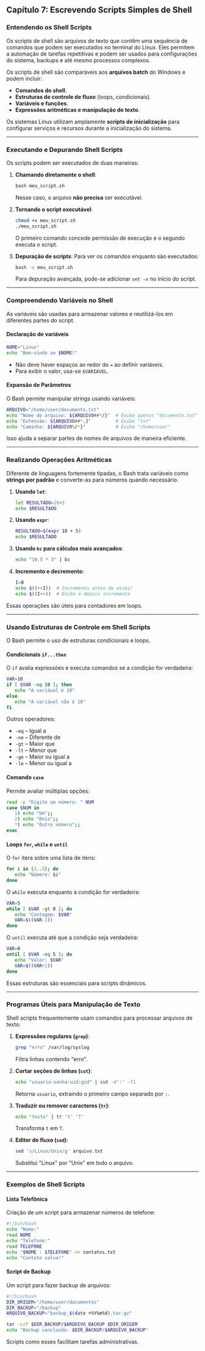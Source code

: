## **Capítulo 7: Escrevendo Scripts Simples de Shell**

### **Entendendo os Shell Scripts**
Os scripts de shell são arquivos de texto que contêm uma sequência de comandos que podem ser executados no terminal do Linux. Eles permitem a automação de tarefas repetitivas e podem ser usados para configurações do sistema, backups e até mesmo processos complexos.

Os scripts de shell são comparáveis aos **arquivos batch** do Windows e podem incluir:
- **Comandos do shell**.
- **Estruturas de controle de fluxo** (loops, condicionais).
- **Variáveis e funções**.
- **Expressões aritméticas e manipulação de texto**.

Os sistemas Linux utilizam amplamente **scripts de inicialização** para configurar serviços e recursos durante a inicialização do sistema.

---

### **Executando e Depurando Shell Scripts**
Os scripts podem ser executados de duas maneiras:
1. **Chamando diretamente o shell**:
   ```bash
   bash meu_script.sh
   ```
   Nesse caso, o arquivo **não precisa** ser executável.

2. **Tornando o script executável**:
   ```bash
   chmod +x meu_script.sh
   ./meu_script.sh
   ```
   O primeiro comando concede permissão de execução e o segundo executa o script.

3. **Depuração de scripts**:
   Para ver os comandos enquanto são executados:
   ```bash
   bash -x meu_script.sh
   ```
   Para depuração avançada, pode-se adicionar `set -x` no início do script.

---

### **Compreendendo Variáveis no Shell**
As variáveis são usadas para armazenar valores e reutilizá-los em diferentes partes do script.

#### **Declaração de variáveis**
```bash
NOME="Linux"
echo "Bem-vindo ao $NOME!"
```
- Não deve haver espaços ao redor do `=` ao definir variáveis.
- Para exibir o valor, usa-se `$VARIAVEL`.

#### **Expansão de Parâmetros**
O Bash permite manipular strings usando variáveis:
```bash
ARQUIVO="/home/user/documento.txt"
echo "Nome do arquivo: ${ARQUIVO##*/}"  # Exibe apenas "documento.txt"
echo "Extensão: ${ARQUIVO##*.}"         # Exibe "txt"
echo "Caminho: ${ARQUIVO%/*}"           # Exibe "/home/user"
```
Isso ajuda a separar partes de nomes de arquivos de maneira eficiente.

---

### **Realizando Operações Aritméticas**
Diferente de linguagens fortemente tipadas, o Bash trata variáveis como **strings por padrão** e converte-as para números quando necessário.

1. **Usando `let`**:
   ```bash
   let RESULTADO=10+5
   echo $RESULTADO
   ```

2. **Usando `expr`**:
   ```bash
   RESULTADO=$(expr 10 + 5)
   echo $RESULTADO
   ```

3. **Usando `bc` para cálculos mais avançados**:
   ```bash
   echo "10.5 * 3" | bc
   ```

4. **Incremento e decremento**:
   ```bash
   I=0
   echo $((++I))  # Incrementa antes de exibir
   echo $((I++))  # Exibe e depois incrementa
   ```

Essas operações são úteis para contadores em loops.

---

### **Usando Estruturas de Controle em Shell Scripts**
O Bash permite o uso de estruturas condicionais e loops.

#### **Condicionais `if...then`**
O `if` avalia expressões e executa comandos se a condição for verdadeira:
```bash
VAR=10
if [ $VAR -eq 10 ]; then
   echo "A variável é 10"
else
   echo "A variável não é 10"
fi
```
Outros operadores:
- `-eq` – Igual a
- `-ne` – Diferente de
- `-gt` – Maior que
- `-lt` – Menor que
- `-ge` – Maior ou igual a
- `-le` – Menor ou igual a

#### **Comando `case`**
Permite avaliar múltiplas opções:
```bash
read -p "Digite um número: " NUM
case $NUM in
   1) echo "Um";;
   2) echo "Dois";;
   *) echo "Outro número";;
esac
```

#### **Loops `for`, `while` e `until`**
O `for` itera sobre uma lista de itens:
```bash
for i in {1..5}; do
   echo "Número: $i"
done
```

O `while` executa enquanto a condição for verdadeira:
```bash
VAR=5
while [ $VAR -gt 0 ]; do
   echo "Contagem: $VAR"
   VAR=$((VAR-1))
done
```

O `until` executa até que a condição seja verdadeira:
```bash
VAR=0
until [ $VAR -eq 5 ]; do
   echo "Valor: $VAR"
   VAR=$((VAR+1))
done
```

Essas estruturas são essenciais para scripts dinâmicos.

---

### **Programas Úteis para Manipulação de Texto**
Shell scripts frequentemente usam comandos para processar arquivos de texto:

1. **Expressões regulares (`grep`)**:
   ```bash
   grep "erro" /var/log/syslog
   ```
   Filtra linhas contendo "erro".

2. **Cortar seções de linhas (`cut`)**:
   ```bash
   echo "usuario:senha:uid:gid" | cut -d':' -f1
   ```
   Retorna `usuario`, extraindo o primeiro campo separado por `:`.

3. **Traduzir ou remover caracteres (`tr`)**:
   ```bash
   echo "teste" | tr 't' 'T'
   ```
   Transforma `t` em `T`.

4. **Editor de fluxo (`sed`)**:
   ```bash
   sed 's/Linux/Unix/g' arquivo.txt
   ```
   Substitui "Linux" por "Unix" em todo o arquivo.

---

### **Exemplos de Shell Scripts**
#### **Lista Telefônica**
Criação de um script para armazenar números de telefone:
```bash
#!/bin/bash
echo "Nome:"
read NOME
echo "Telefone:"
read TELEFONE
echo "$NOME : $TELEFONE" >> contatos.txt
echo "Contato salvo!"
```

#### **Script de Backup**
Um script para fazer backup de arquivos:
```bash
#!/bin/bash
DIR_ORIGEM="/home/user/documentos"
DIR_BACKUP="/backup"
ARQUIVO_BACKUP="backup_$(date +%Y%m%d).tar.gz"

tar -czf $DIR_BACKUP/$ARQUIVO_BACKUP $DIR_ORIGEM
echo "Backup concluído: $DIR_BACKUP/$ARQUIVO_BACKUP"
```

Scripts como esses facilitam tarefas administrativas.